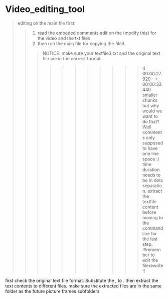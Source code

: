 # Video_editing_tool
> editing on the main file first: 
>> 1. read the embeded comments edit on the (modify this) for the video and the txt files
>> 2. then run the main file for copying the file3.
>>>NOTICE: make sure your textfile3.txt and the original text file are in the correct format. 
>>>>>>>>>>>4
>>>>>>>>>>>00:00:27.920 --> 00:00:33.440
>>>>>>>>>>>smaller chunks but why would we want to do that? Well
>>> comments only supposed to have one line space :) time duration needs to be in dots separation. 
> extract the textfile content before moving to the command line for the last step. 
>>>>!!!remember to edit the filerewrite!!

first check the original text file format. Substitute the , to .
then extract the text contents to different files. 
make sure the extracted files are in the same folder as the future picture frames subfolders. 

